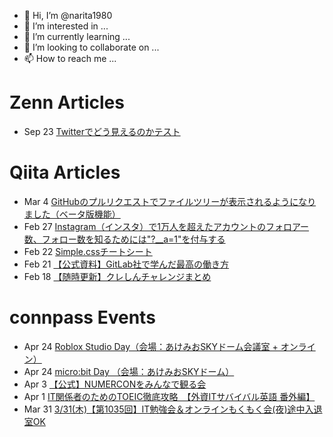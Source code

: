 - 👋 Hi, I’m @narita1980
- 👀 I’m interested in ...
- 🌱 I’m currently learning ...
- 💞️ I’m looking to collaborate on ...
- 📫 How to reach me ...

# Zenn Articles

<!-- profile updater begin: zenn -->
- Sep 23 [Twitterでどう見えるのかテスト](https://zenn.dev/narita1980/articles/cbb21f8d7f785752d6ac)
<!-- profile updater end: zenn -->

# Qiita Articles

<!-- profile updater begin: qiita -->
- Mar 4 [GitHubのプルリクエストでファイルツリーが表示されるようになりました（ベータ版機能）](https://qiita.com/narita1980/items/bee2c5232342a51e0415)
- Feb 27 [Instagram（インスタ）で1万人を超えたアカウントのフォロアー数、フォロー数を知るためには"?__a=1"を付与する](https://qiita.com/narita1980/items/630b7014fa893461b991)
- Feb 22 [Simple.cssチートシート](https://qiita.com/narita1980/items/fd2ccf0e91944aab9fd5)
- Feb 21 [【公式資料】GitLab社で学んだ最高の働き方](https://qiita.com/narita1980/items/d7d142c2bb6312cb9ad6)
- Feb 18 [【随時更新】クレしんチャレンジまとめ](https://qiita.com/narita1980/items/03d9a24b7ac1fdf81b18)
<!-- profile updater end: qiita -->

# connpass Events

<!-- profile updater begin: connpass -->
- Apr 24 [Roblox Studio Day（会場：あけみおSKYドーム会議室 + オンライン）](https://coderdojo-nago.connpass.com/event/243135/)
- Apr 24 [micro:bit Day （会場：あけみおSKYドーム）](https://coderdojo-nago.connpass.com/event/243133/)
- Apr 3 [【公式】NUMERCONをみんなで観る会](https://numerai.connpass.com/event/243137/)
- Apr 1 [IT関係者のためのTOEIC徹底攻略　【外資ITサバイバル英語 番外編】](https://setk.connpass.com/event/242748/)
- Mar 31 [3/31(木)【第1035回】IT勉強会＆オンラインもくもく会(夜)途中入退室OK](https://no-genre-mokumoku.connpass.com/event/243132/)
<!-- profile updater end: connpass -->

<!---
narita1980/narita1980 is a ✨ special ✨ repository because its `README.md` (this file) appears on your GitHub profile.
You can click the Preview link to take a look at your changes.
--->
